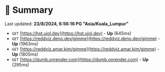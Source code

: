 # 📖 Summary
Last updated: **23/8/2024, 6:56:16 PG "Asia/Kuala_Lumpur"**

- `GET` [https://hst.ujol.dev](https://hst.ujol.dev) - **Up** (645ms)
- `GET` [https://reddviz.deno.dev/gimme](https://reddviz.deno.dev/gimme) - **Up** (1963ms)
- `GET` [https://reddviz.amar.kim/gimme](https://reddviz.amar.kim/gimme) - **Up** (1805ms)
- `GET` [https://dumb.onrender.com](https://dumb.onrender.com) - **Up** (295ms)
